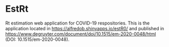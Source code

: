 # EstRt
Rt estimation web application for COVID-19 respositories.
This is the application located in https://alfredob.shinyapps.io/estR0/ and published in https://www.degruyter.com/document/doi/10.1515/em-2020-0048/html (DOI: 10.1515/em-2020-0048).
